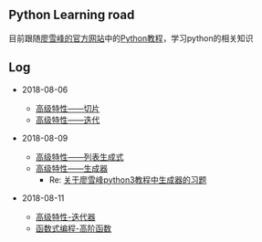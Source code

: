 ## Python Learning road

目前跟随[廖雪峰的官方网站](https://www.liaoxuefeng.com/)中的[Python教程](https://www.liaoxuefeng.com/wiki/0014316089557264a6b348958f449949df42a6d3a2e542c000)，学习python的相关知识

## Log

- 2018-08-06
  - [高级特性——切片](https://www.liaoxuefeng.com/wiki/0014316089557264a6b348958f449949df42a6d3a2e542c000/001431756919644a792ee4ead724ef7afab3f7f771b04f5000)
  - [高级特性——迭代](https://www.liaoxuefeng.com/wiki/0014316089557264a6b348958f449949df42a6d3a2e542c000/001431779637539089fd627094a43a8a7c77e6102e3a811000)

- 2018-08-09
  - [高级特性——列表生成式](https://www.liaoxuefeng.com/wiki/0014316089557264a6b348958f449949df42a6d3a2e542c000/001431779637539089fd627094a43a8a7c77e6102e3a811000)
  - [高级特性——生成器](https://www.liaoxuefeng.com/wiki/0014316089557264a6b348958f449949df42a6d3a2e542c000/0014317799226173f45ce40636141b6abc8424e12b5fb27000)
    - Re: [关于廖雪峰python3教程中生成器的习题](https://blog.csdn.net/kashell/article/details/81482140)

- 2018-08-11
  - [高级特性-迭代器](https://www.liaoxuefeng.com/wiki/0014316089557264a6b348958f449949df42a6d3a2e542c000/00143178254193589df9c612d2449618ea460e7a672a366000)
  - [函数式编程-高阶函数](https://www.liaoxuefeng.com/wiki/0014316089557264a6b348958f449949df42a6d3a2e542c000/0014317849054170d563b13f0fa4ce6ba1cd86e18103f28000)